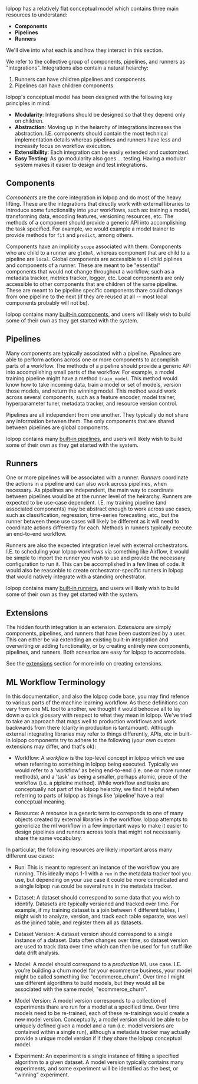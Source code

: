 
lolpop has a relatively flat conceptual model which contains three main resources to understand: 

- **Components**
- **Pipelines**
- **Runners** 

We'll dive into what each is and how they interact in this section.

We refer to the collective group of components, pipelines, and runners as "integrations". Integrations also contain a natural heiarchy: 

1. Runners can have children pipelines and components. 
2. Pipelines can have children components. 

lolpop's conceptual model has been designed with the following key principles in mind: 

- **Modularity**: Integrations should be designed so that they depend only on children.  
- **Abstraction**: Moving up in the heiarchy of integrations increases the abstraction. I.E. components should contain the most technical implementation details whereas pipelines and runners have less and increasily focus on workflow execution. 
- **Extensilbility**: Each integration can be easily extended and customized.  
- **Easy Testing**: As go modularity also goes ... testing. Having a modular system makes it easier to design and test integrations. 
## Components
*Components* are the core integration in lolpop and do most of the heavy lifting. These are the integrations that directly work with external libraries to introduce some functionality into your workflows, such as: training a model, transforming data, encoding features, versioning resources, etc. The methods of a component should provide a generic API into accomplishing the task specified. For example, we would example a model trainer to provide methods for `fit` and `predict`, among others. 

Components have an implicity `scope` associated with them. Components who are child to a runner are `global`, whereas component that are child to a pipeline are `local`. Global components are accessible to all child piplines and components of a runner. These are meant to be "essential" components that would not change throughout a workflow, such as a metadata tracker, metrics tracker, logger, etc. Local components are only accessible to other components that are children of the same pipeline. These are meant to be pipeline specific components thare could change from one pipeline to the next (if they are reused at all -- most local components probably will not be). 

lolpop contains many [built-in components](integrations.md), and users will likely wish to build some of their own as they get started with the system. 

## Pipelines
Many components are typically associated with a pipeline. *Pipelines* are able to perform actions across one or more components to accomplish parts of a workflow. The methods of a pipeline should provide a generic API into accomplishing small parts of the workflow. For example, a model training pipeline might have a method `train_model`. This method would know how to take incoming data, train a model or set of models, version those models, and return the winning model. This method would work across several components, such as a feature encoder, model trainer, hyperparameter tuner, metadata tracker, and resource version control. 

Pipelines are all independent from one another. They typically do not share any information between them. The only components that are shared between pipelines are global components. 

lolpop contains many [built-in pipelines](integrations.md), and users will likely wish to build some of their own as they get started with the system. 

## Runners 
One or more pipelines will be associated with a runner. *Runners* coordinate the actions in a pipeline and can also work across pipelines, when necessary. As pipelines are independent, the main way to coordinate between pipelines would be at the runner level of the heirarchy. Runners are expected to be use-case dependent. I.E. my training pipeline (and associated components) may be abstract enough to work across use cases, such as classification, regression, time-series forecasting, etc., but the runner between these use cases will likely be different as it will need to coordinate actions differently for each. Methods in runners typically execute an end-to-end workflow. 

Runners are also the expected integration level with external orchestrators. I.E. to scheduling your lolpop workflows via something like Airflow, it would be simple to import the runner you wish to use and provide the necessary configuration to run it. This can be accomplished in a few lines of code. It would also be reasonble to create orchestrator-specific runners in lolpop that would natively integrate with a standing orchestrator. 

lolpop contains many [built-in runners](integrations.md), and users will likely wish to build some of their own as they get started with the system. 

## Extensions
The hidden fourth integration is an extension. *Extensions* are simply components, pipelines, and runners that have been customized by a user. This can either be via extending an existing built-in integration and overwriting or adding functionality, or by creating entirely new components, pipelines, and runners. Both scnearios are easy for lolpop to accomodate. 

See the [extensions](extensions.md) section for more info on creating extensions. 

## ML Workflow Terminology 

In this documentation, and also the lolpop code base, you may find refence to various parts of the machine learning workflow. As these definitions can vary from one ML tool to another, we thought it would behoove all to lay down a quick glossary with respect to what they mean in lolpop. We've tried to take an approach that maps well to production workflows and work backwards from there (clarity in produciton is tantamount). Although external integrating libraries may refer to things differently, APIs, etc in built-in lolpop components try to adhere to the following (your own custom extensions may differ, and that's ok):

- Workflow: A *workflow* is the top-level concept in lolpop which we use when referring to something in lolpop being executed. Typically we would refer to a 'workflow' as being end-to-end (i.e. one or more runner methods), and a 'task' as being a smaller, perhaps atomic, piece of the workflow (i.e. a pipleine method). While workflow and tasks are conceptually not part of the lolpop heiarchy, we find it helpful when referring to parts of lolpop as things like 'pipeline' have a real conceptual meaning. 

- Resource: A *resource* is a generic term to correponds to one of many objects created by external libraries in the workflow. lolpop attempts to genericize the ml workflow in a few important ways to make it easier to design pipelines and runners across tools that might not necessarily share the same vocabulary.

In particular, the following resources are likely important aross many different use cases: 

- Run: This is meant to represent an instance of the workflow you are running. This ideally maps 1-1 with a `run` in the metadata tracker tool you use, but depending on your use case it could be more complicated and a single lolpop `run` could be several runs in the metadata tracker.  

- Dataset: A dataset should correspond to some data that you wish to identify. Datasets are typically versioned and tracked over time. For example, if my training dataset is a join between 4 different tables, I might wish to analyze, version, and track each table separate, was well as the joined table, and register them all as datasets. 

- Dataset Version: A dataset version should correspond to a single instance of a dataset. Data often changes over time, so dataset version are used to track data over time which can then be used for fun stuff like data drift analysis. 

- Model: A model should correspond to a *production* ML use case. I.E. you're building a churn model for your ecommerce business, your model might be called something like "ecommerce_churn". Over time I might use different algorithms to build models, but they would all be associated with the same model, "ecommerce_churn".

- Model Version:  A model version corresponds to a collection of experiments thare are run for a model at a specified time. Over time models need to be re-trained, each of these re-trainings would create a new model version. Conceptually, a model version should be able to be uniquely defined given a model and a run (i.e. model versions are contained within a single run), although a metadata tracker may actually provide a unique model version if if they share the lolpop conceptual model. 

- Experiment: An experiment is a single instance of fitting a specified algorithm to a given dataset. A model version typically contains many experiments, and some experiment will be identified as the best, or "winning" experiment. 



